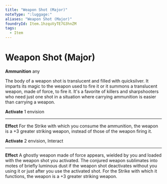 ```yaml
---
title: "Weapon Shot (Major)"
noteType: ":luggage:"
aliases: "Weapon Shot (Major)"
foundryId: Item.1hzquVyTE7G3hnZM
tags:
  - Item
---
```


# Weapon Shot (Major)

**Ammunition** any

The body of a weapon shot is translucent and filled with quicksilver. It imparts its magic to the weapon used to fire it or it summons a translucent weapon, made of force, to fire it. It's a favorite of killers and sharpshooters who need just one shot in a situation where carrying ammunition is easier than carrying a weapon.

**Activate** 1 envision

* * *

**Effect** For the Strike with which you consume the ammunition, the weapon is a +3 greater striking weapon, instead of those of the weapon firing it.

**Activate** 2 envision, Interact

* * *

**Effect** A ghostly weapon made of force appears, wielded by you and loaded with the weapon shot you activated. The conjured weapon sublimates into motes of briefly luminous dust if the weapon shot deactivates without you using it or just after you use the activated shot. For the Strike with which it functions, the weapon is a +3 greater striking weapon.
